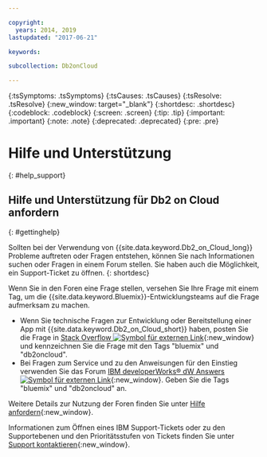 ```yaml
---

copyright:
  years: 2014, 2019
lastupdated: "2017-06-21"

keywords: 

subcollection: Db2onCloud

---
```


<!-- Attribute definitions --> 
{:tsSymptoms: .tsSymptoms} 
{:tsCauses: .tsCauses} 
{:tsResolve: .tsResolve} 
{:new_window: target="_blank"}
{:shortdesc: .shortdesc}
{:codeblock: .codeblock}
{:screen: .screen}
{:tip: .tip}
{:important: .important}
{:note: .note}
{:deprecated: .deprecated}
{:pre: .pre}

# Hilfe und Unterstützung
{: #help_support}

## Hilfe und Unterstützung für Db2 on Cloud anfordern
{: #gettinghelp}

Sollten bei der Verwendung von {{site.data.keyword.Db2_on_Cloud_long}} Probleme auftreten oder Fragen entstehen, können Sie nach Informationen suchen oder Fragen in einem Forum stellen. Sie haben auch die Möglichkeit, ein Support-Ticket zu öffnen.
{: shortdesc}

Wenn Sie in den Foren eine Frage stellen, versehen Sie Ihre Frage mit einem Tag, um die {{site.data.keyword.Bluemix}}-Entwicklungsteams auf die Frage aufmerksam zu machen.

* Wenn Sie technische Fragen zur Entwicklung oder Bereitstellung einer App mit {{site.data.keyword.Db2_on_Cloud_short}} haben, posten Sie die Frage in [Stack Overflow ![Symbol für externen Link](../../icons/launch-glyph.svg "Symbol für externen Link")](https://stackoverflow.com/questions/ask/advice?){:new_window} und kennzeichnen Sie die Frage mit den Tags "bluemix" und "db2oncloud".
* Bei Fragen zum Service und zu den Anweisungen für den Einstieg verwenden Sie das Forum [IBM developerWorks® dW Answers ![Symbol für externen Link](../../icons/launch-glyph.svg "Symbol für externen Link")](https://developer.ibm.com/answers/questions/ask/?smartspace=bluemix){:new_window}. Geben Sie die Tags "bluemix" und "db2oncloud" an.

Weitere Details zur Nutzung der Foren finden Sie unter [Hilfe anfordern](/docs/get-support?topic=get-support-getting-customer-support#using-avatar){:new_window}.

Informationen zum Öffnen eines IBM Support-Tickets oder zu den Supportebenen und den Prioritätsstufen von Tickets finden Sie unter [Support kontaktieren](/docs/get-support?topic=get-support-getting-customer-support#getting-customer-support){:new_window}.



